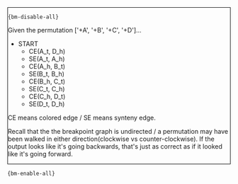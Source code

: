 <div style="border:1px solid black;">

`{bm-disable-all}`

Given the permutation ['+A', '+B', '+C', '+D']...

 * START
   * CE(A_t, D_h)
   * SE(A_t, A_h)
   * CE(A_h, B_t)
   * SE(B_t, B_h)
   * CE(B_h, C_t)
   * SE(C_t, C_h)
   * CE(C_h, D_t)
   * SE(D_t, D_h)

CE means colored edge / SE means synteny edge.

Recall that the the breakpoint graph is undirected / a permutation may have been walked in either direction(clockwise vs counter-clockwise). If the output looks like it's going backwards, that's just as correct as if it looked like it's going forward.
</div>

`{bm-enable-all}`

